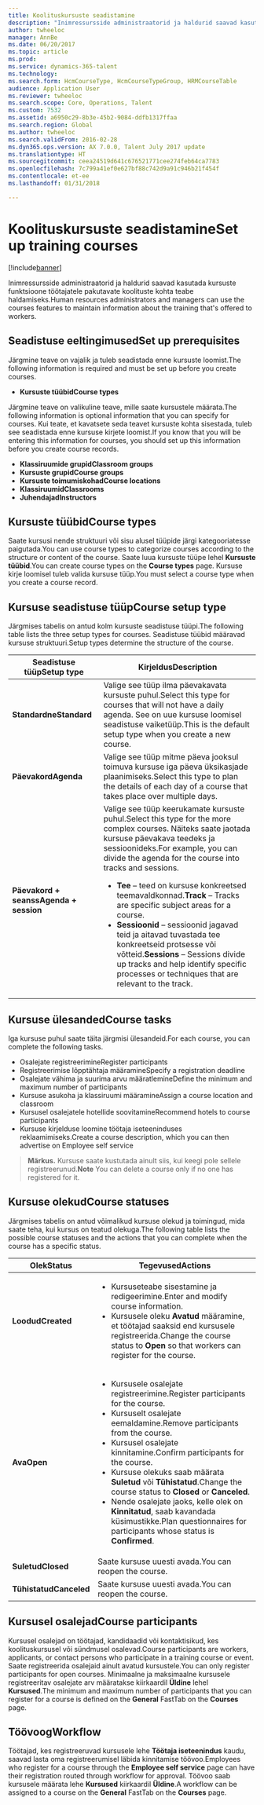 ```yaml
---
title: Koolituskursuste seadistamine
description: "Inimressursside administraatorid ja haldurid saavad kasutada kursuste funktsioone töötajatele pakutavate koolituste kohta teabe haldamiseks."
author: twheeloc
manager: AnnBe
ms.date: 06/20/2017
ms.topic: article
ms.prod: 
ms.service: dynamics-365-talent
ms.technology: 
ms.search.form: HcmCourseType, HcmCourseTypeGroup, HRMCourseTable
audience: Application User
ms.reviewer: twheeloc
ms.search.scope: Core, Operations, Talent
ms.custom: 7532
ms.assetid: a6950c29-8b3e-45b2-9084-ddfb1317ffaa
ms.search.region: Global
ms.author: twheeloc
ms.search.validFrom: 2016-02-28
ms.dyn365.ops.version: AX 7.0.0, Talent July 2017 update
ms.translationtype: HT
ms.sourcegitcommit: ceea24519d641c676521771cee274feb64ca7783
ms.openlocfilehash: 7c799a41ef0e627bf88c742d9a91c946b21f454f
ms.contentlocale: et-ee
ms.lasthandoff: 01/31/2018

---
```


# <a name="set-up-training-courses"></a><span data-ttu-id="3c2e1-103">Koolituskursuste seadistamine</span><span class="sxs-lookup"><span data-stu-id="3c2e1-103">Set up training courses</span></span>

[!include[banner](includes/banner.md)]


<span data-ttu-id="3c2e1-104">Inimressursside administraatorid ja haldurid saavad kasutada kursuste funktsioone töötajatele pakutavate koolituste kohta teabe haldamiseks.</span><span class="sxs-lookup"><span data-stu-id="3c2e1-104">Human resources administrators and managers can use the courses features to maintain information about the training that's offered to workers.</span></span>

 <a name="set-up-prerequisites"></a><span data-ttu-id="3c2e1-105"> Seadistuse eeltingimused</span><span class="sxs-lookup"><span data-stu-id="3c2e1-105">Set up prerequisites</span></span>
---------------------

<span data-ttu-id="3c2e1-106">Järgmine teave on vajalik ja tuleb seadistada enne kursuste loomist.</span><span class="sxs-lookup"><span data-stu-id="3c2e1-106">The following information is required and must be set up before you create courses.</span></span>
-   <span data-ttu-id="3c2e1-107">**Kursuste tüübid**</span><span class="sxs-lookup"><span data-stu-id="3c2e1-107">**Course types**</span></span>

<span data-ttu-id="3c2e1-108">Järgmine teave on valikuline teave, mille saate kursustele määrata.</span><span class="sxs-lookup"><span data-stu-id="3c2e1-108">The following information is optional information that you can specify for courses.</span></span> <span data-ttu-id="3c2e1-109">Kui teate, et kavatsete seda teavet kursuste kohta sisestada, tuleb see seadistada enne kursuse kirjete loomist.</span><span class="sxs-lookup"><span data-stu-id="3c2e1-109">If you know that you will be entering this information for courses, you should set up this information before you create course records.</span></span>
-   <span data-ttu-id="3c2e1-110">**Klassiruumide grupid**</span><span class="sxs-lookup"><span data-stu-id="3c2e1-110">**Classroom groups**</span></span>
-   <span data-ttu-id="3c2e1-111">**Kursuste grupid**</span><span class="sxs-lookup"><span data-stu-id="3c2e1-111">**Course groups**</span></span>
-   <span data-ttu-id="3c2e1-112">**Kursuste toimumiskohad**</span><span class="sxs-lookup"><span data-stu-id="3c2e1-112">**Course locations**</span></span>
-   <span data-ttu-id="3c2e1-113">**Klassiruumid**</span><span class="sxs-lookup"><span data-stu-id="3c2e1-113">**Classrooms**</span></span>
-   <span data-ttu-id="3c2e1-114">**Juhendajad**</span><span class="sxs-lookup"><span data-stu-id="3c2e1-114">**Instructors**</span></span>

## <a name="course-types"></a><span data-ttu-id="3c2e1-115">Kursuste tüübid</span><span class="sxs-lookup"><span data-stu-id="3c2e1-115">Course types</span></span>
<span data-ttu-id="3c2e1-116">Saate kursusi nende struktuuri või sisu alusel tüüpide järgi kategooriatesse paigutada.</span><span class="sxs-lookup"><span data-stu-id="3c2e1-116">You can use course types to categorize courses according to the structure or content of the course.</span></span> <span data-ttu-id="3c2e1-117">Saate luua kursuste tüüpe lehel **Kursuste tüübid**.</span><span class="sxs-lookup"><span data-stu-id="3c2e1-117">You can create course types on the **Course types** page.</span></span> <span data-ttu-id="3c2e1-118">Kursuse kirje loomisel tuleb valida kursuse tüüp.</span><span class="sxs-lookup"><span data-stu-id="3c2e1-118">You must select a course type when you create a course record.</span></span>

## <a name="course-setup-type"></a><span data-ttu-id="3c2e1-119">Kursuse seadistuse tüüp</span><span class="sxs-lookup"><span data-stu-id="3c2e1-119">Course setup type</span></span>
<span data-ttu-id="3c2e1-120">Järgmises tabelis on antud kolm kursuste seadistuse tüüpi.</span><span class="sxs-lookup"><span data-stu-id="3c2e1-120">The following table lists the three setup types for courses.</span></span> <span data-ttu-id="3c2e1-121">Seadistuse tüübid määravad kursuse struktuuri.</span><span class="sxs-lookup"><span data-stu-id="3c2e1-121">Setup types determine the structure of the course.</span></span>

<table>
<thead>
<tr class="header">
<th><span data-ttu-id="3c2e1-122">Seadistuse tüüp</span><span class="sxs-lookup"><span data-stu-id="3c2e1-122">Setup type</span></span></th>
<th><span data-ttu-id="3c2e1-123">Kirjeldus</span><span class="sxs-lookup"><span data-stu-id="3c2e1-123">Description</span></span></th>
</tr>
</thead>
<tbody>
<tr class="odd">
<td><span data-ttu-id="3c2e1-124"><strong>Standardne</strong></span><span class="sxs-lookup"><span data-stu-id="3c2e1-124"><strong>Standard</strong></span></span></td>
<td><span data-ttu-id="3c2e1-125">Valige see tüüp ilma päevakavata kursuste puhul.</span><span class="sxs-lookup"><span data-stu-id="3c2e1-125">Select this type for courses that will not have a daily agenda.</span></span> <span data-ttu-id="3c2e1-126">See on uue kursuse loomisel seadistuse vaiketüüp.</span><span class="sxs-lookup"><span data-stu-id="3c2e1-126">This is the default setup type when you create a new course.</span></span></td>
</tr>
<tr class="even">
<td><span data-ttu-id="3c2e1-127"><strong>Päevakord</strong></span><span class="sxs-lookup"><span data-stu-id="3c2e1-127"><strong>Agenda</strong></span></span></td>
<td><span data-ttu-id="3c2e1-128">Valige see tüüp mitme päeva jooksul toimuva kursuse iga päeva üksikasjade plaanimiseks.</span><span class="sxs-lookup"><span data-stu-id="3c2e1-128">Select this type to plan the details of each day of a course that takes place over multiple days.</span></span></td>
</tr>
<tr class="odd">
<td><span data-ttu-id="3c2e1-129"><strong>Päevakord + seanss</strong></span><span class="sxs-lookup"><span data-stu-id="3c2e1-129"><strong>Agenda + session</strong></span></span></td>
<td><span data-ttu-id="3c2e1-130">Valige see tüüp keerukamate kursuste puhul.</span><span class="sxs-lookup"><span data-stu-id="3c2e1-130">Select this type for the more complex courses.</span></span> <span data-ttu-id="3c2e1-131">Näiteks saate jaotada kursuse päevakava teedeks ja sessioonideks.</span><span class="sxs-lookup"><span data-stu-id="3c2e1-131">For example, you can divide the agenda for the course into tracks and sessions.</span></span>
<ul>
<li><span data-ttu-id="3c2e1-132"><strong>Tee</strong> – teed on kursuse konkreetsed teemavaldkonnad.</span><span class="sxs-lookup"><span data-stu-id="3c2e1-132"><strong>Track</strong> – Tracks are specific subject areas for a course.</span></span></li>
<li><span data-ttu-id="3c2e1-133"><strong>Sessioonid</strong> – sessioonid jagavad teid ja aitavad tuvastada tee konkreetseid protsesse või võtteid.</span><span class="sxs-lookup"><span data-stu-id="3c2e1-133"><strong>Sessions</strong> – Sessions divide up tracks and help identify specific processes or techniques that are relevant to the track.</span></span></li>
</ul></td>
</tr>
</tbody>
</table>

## <a name="course-tasks"></a><span data-ttu-id="3c2e1-134">Kursuse ülesanded</span><span class="sxs-lookup"><span data-stu-id="3c2e1-134">Course tasks</span></span>
<span data-ttu-id="3c2e1-135">Iga kursuse puhul saate täita järgmisi ülesandeid.</span><span class="sxs-lookup"><span data-stu-id="3c2e1-135">For each course, you can complete the following tasks.</span></span>
-   <span data-ttu-id="3c2e1-136">Osalejate registreerimine</span><span class="sxs-lookup"><span data-stu-id="3c2e1-136">Register participants</span></span>
-   <span data-ttu-id="3c2e1-137">Registreerimise lõpptähtaja määramine</span><span class="sxs-lookup"><span data-stu-id="3c2e1-137">Specify a registration deadline</span></span>
-   <span data-ttu-id="3c2e1-138">Osalejate vähima ja suurima arvu määratlemine</span><span class="sxs-lookup"><span data-stu-id="3c2e1-138">Define the minimum and maximum number of participants</span></span>
-   <span data-ttu-id="3c2e1-139">Kursuse asukoha ja klassiruumi määramine</span><span class="sxs-lookup"><span data-stu-id="3c2e1-139">Assign a course location and classroom</span></span>
-   <span data-ttu-id="3c2e1-140">Kursusel osalejatele hotellide soovitamine</span><span class="sxs-lookup"><span data-stu-id="3c2e1-140">Recommend hotels to course participants</span></span>
-   <span data-ttu-id="3c2e1-141">Kursuse kirjelduse loomine töötaja iseteeninduses reklaamimiseks.</span><span class="sxs-lookup"><span data-stu-id="3c2e1-141">Create a course description, which you can then advertise on Employee self service</span></span>

  ><span data-ttu-id="3c2e1-142">**Märkus.** Kursuse saate kustutada ainult siis, kui keegi pole sellele registreerunud.</span><span class="sxs-lookup"><span data-stu-id="3c2e1-142">**Note** You can delete a course only if no one has registered for it.</span></span> 
    
## <a name="course-statuses"></a><span data-ttu-id="3c2e1-143">Kursuse olekud</span><span class="sxs-lookup"><span data-stu-id="3c2e1-143">Course statuses</span></span>
<span data-ttu-id="3c2e1-144">Järgmises tabelis on antud võimalikud kursuse olekud ja toimingud, mida saate teha, kui kursus on teatud olekuga.</span><span class="sxs-lookup"><span data-stu-id="3c2e1-144">The following table lists the possible course statuses and the actions that you can complete when the course has a specific status.</span></span>

<table>
<thead>
<tr class="header">
<th><span data-ttu-id="3c2e1-145">Olek</span><span class="sxs-lookup"><span data-stu-id="3c2e1-145">Status</span></span></th>
<th><span data-ttu-id="3c2e1-146">Tegevused</span><span class="sxs-lookup"><span data-stu-id="3c2e1-146">Actions</span></span></th>
</tr>
</thead>
<tbody>
<tr class="odd">
<td><span data-ttu-id="3c2e1-147"><strong>Loodud</strong></span><span class="sxs-lookup"><span data-stu-id="3c2e1-147"><strong>Created</strong></span></span></td>
<td><ul>
<li><span data-ttu-id="3c2e1-148">Kursuseteabe sisestamine ja redigeerimine.</span><span class="sxs-lookup"><span data-stu-id="3c2e1-148">Enter and modify course information.</span></span></li>
<li><span data-ttu-id="3c2e1-149">Kursusele oleku <strong>Avatud</strong> määramine, et töötajad saaksid end kursusele registreerida.</span><span class="sxs-lookup"><span data-stu-id="3c2e1-149">Change the course status to <strong>Open</strong> so that workers can register for the course.</span></span></li>
</ul></td>
</tr>
<tr class="even">
<td><span data-ttu-id="3c2e1-150"><strong>Ava</strong></span><span class="sxs-lookup"><span data-stu-id="3c2e1-150"><strong>Open</strong></span></span></td>
<td><ul>
<li><span data-ttu-id="3c2e1-151">Kursusele osalejate registreerimine.</span><span class="sxs-lookup"><span data-stu-id="3c2e1-151">Register participants for the course.</span></span></li>
<li><span data-ttu-id="3c2e1-152">Kursuselt osalejate eemaldamine.</span><span class="sxs-lookup"><span data-stu-id="3c2e1-152">Remove participants from the course.</span></span></li>
<li><span data-ttu-id="3c2e1-153">Kursusel osalejate kinnitamine.</span><span class="sxs-lookup"><span data-stu-id="3c2e1-153">Confirm participants for the course.</span></span></li>
<li><span data-ttu-id="3c2e1-154">Kursuse olekuks saab määrata<strong> Suletud</strong> või <strong>Tühistatud</strong>.</span><span class="sxs-lookup"><span data-stu-id="3c2e1-154">Change the course status to <strong>Closed</strong> or <strong>Canceled</strong>.</span></span></li>
<li><span data-ttu-id="3c2e1-155">Nende osalejate jaoks, kelle olek on <strong>Kinnitatud</strong>, saab kavandada küsimustikke.</span><span class="sxs-lookup"><span data-stu-id="3c2e1-155">Plan questionnaires for participants whose status is <strong>Confirmed</strong>.</span></span></li>
</ul></td>
</tr>
<tr class="odd">
<td><span data-ttu-id="3c2e1-156"><strong>Suletud</strong></span><span class="sxs-lookup"><span data-stu-id="3c2e1-156"><strong>Closed</strong></span></span></td>
<td><span data-ttu-id="3c2e1-157">Saate kursuse uuesti avada.</span><span class="sxs-lookup"><span data-stu-id="3c2e1-157">You can reopen the course.</span></span></td>
</tr>
<tr class="even">
<td><span data-ttu-id="3c2e1-158"><strong>Tühistatud</strong></span><span class="sxs-lookup"><span data-stu-id="3c2e1-158"><strong>Canceled</strong></span></span></td>
<td><span data-ttu-id="3c2e1-159">Saate kursuse uuesti avada.</span><span class="sxs-lookup"><span data-stu-id="3c2e1-159">You can reopen the course.</span></span></td>
</tr>
</tbody>
</table>

## <a name="course-participants"></a><span data-ttu-id="3c2e1-160">Kursusel osalejad</span><span class="sxs-lookup"><span data-stu-id="3c2e1-160">Course participants</span></span>
<span data-ttu-id="3c2e1-161">Kursusel osalejad on töötajad, kandidaadid või kontaktisikud, kes koolituskursusel või sündmusel osalevad.</span><span class="sxs-lookup"><span data-stu-id="3c2e1-161">Course participants are workers, applicants, or contact persons who participate in a training course or event.</span></span> <span data-ttu-id="3c2e1-162">Saate registreerida osalejaid ainult avatud kursustele.</span><span class="sxs-lookup"><span data-stu-id="3c2e1-162">You can only register participants for open courses.</span></span> <span data-ttu-id="3c2e1-163">Minimaalne ja maksimaalne kursusele registreeritav osalejate arv määratakse kiirkaardil **Üldine** lehel **Kursused**.</span><span class="sxs-lookup"><span data-stu-id="3c2e1-163">The minimum and maximum number of participants that you can register for a course is defined on the **General** FastTab on the **Courses** page.</span></span>

<a name="workflow"></a><span data-ttu-id="3c2e1-164">Töövoog</span><span class="sxs-lookup"><span data-stu-id="3c2e1-164">Workflow</span></span>
--------

<span data-ttu-id="3c2e1-165">Töötajad, kes registreeruvad kursusele lehe **Töötaja iseteenindus** kaudu, saavad lasta oma registreerumisel läbida kinnitamise töövoo.</span><span class="sxs-lookup"><span data-stu-id="3c2e1-165">Employees who register for a course through the **Employee self service** page can have their registration routed through workflow for approval.</span></span>  <span data-ttu-id="3c2e1-166">Töövoo saab kursusele määrata lehe **Kursused** kiirkaardil **Üldine**.</span><span class="sxs-lookup"><span data-stu-id="3c2e1-166">A workflow can be assigned to a course on the **General** FastTab on the **Courses** page.</span></span>







